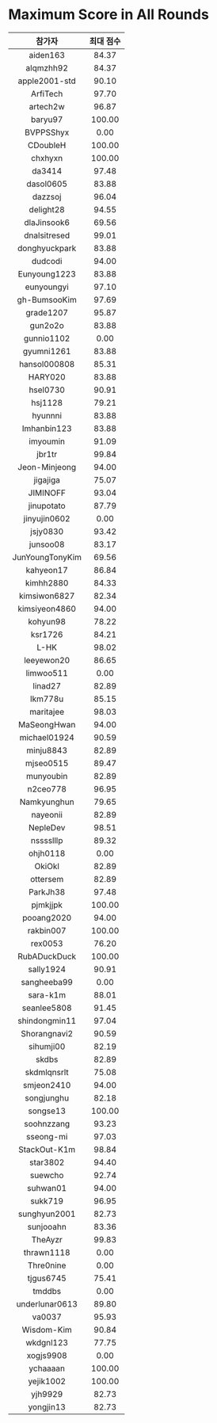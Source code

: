 Maximum Score in All Rounds
===========================

| 참가자 | 최대 점수 |
|:---:|:---:|
| aiden163 | 84.37 |
| alqmzhh92 | 84.37 |
| apple2001-std | 90.10 |
| ArfiTech | 97.70 |
| artech2w | 96.87 |
| baryu97 | 100.00 |
| BVPPSShyx | 0.00 |
| CDoubleH | 100.00 |
| chxhyxn | 100.00 |
| da3414 | 97.48 |
| dasol0605 | 83.88 |
| dazzsoj | 96.04 |
| delight28 | 94.55 |
| dlaJinsook6 | 69.56 |
| dnalsitresed | 99.01 |
| donghyuckpark | 83.88 |
| dudcodi | 94.00 |
| Eunyoung1223 | 83.88 |
| eunyoungyi | 97.10 |
| gh-BumsooKim | 97.69 |
| grade1207 | 95.87 |
| gun2o2o | 83.88 |
| gunnio1102 | 0.00 |
| gyumni1261 | 83.88 |
| hansol000808 | 85.31 |
| HARY020 | 83.88 |
| hsel0730 | 90.91 |
| hsj1128 | 79.21 |
| hyunnni | 83.88 |
| Imhanbin123 | 83.88 |
| imyoumin | 91.09 |
| jbr1tr | 99.84 |
| Jeon-Minjeong | 94.00 |
| jigajiga | 75.07 |
| JIMINOFF | 93.04 |
| jinupotato | 87.79 |
| jinyujin0602 | 0.00 |
| jsjy0830 | 93.42 |
| junsoo08 | 83.17 |
| JunYoungTonyKim | 69.56 |
| kahyeon17 | 86.84 |
| kimhh2880 | 84.33 |
| kimsiwon6827 | 82.34 |
| kimsiyeon4860 | 94.00 |
| kohyun98 | 78.22 |
| ksr1726 | 84.21 |
| L-HK | 98.02 |
| leeyewon20 | 86.65 |
| limwoo511 | 0.00 |
| linad27 | 82.89 |
| lkm778u | 85.15 |
| maritajee | 98.03 |
| MaSeongHwan | 94.00 |
| michael01924 | 90.59 |
| minju8843 | 82.89 |
| mjseo0515 | 89.47 |
| munyoubin | 82.89 |
| n2ceo778 | 96.95 |
| Namkyunghun | 79.65 |
| nayeonii | 82.89 |
| NepleDev | 98.51 |
| nsssslllp | 89.32 |
| ohjh0118 | 0.00 |
| OkiOkl | 82.89 |
| ottersem | 82.89 |
| ParkJh38 | 97.48 |
| pjmkjjpk | 100.00 |
| pooang2020 | 94.00 |
| rakbin007 | 100.00 |
| rex0053 | 76.20 |
| RubADuckDuck | 100.00 |
| sally1924 | 90.91 |
| sangheeba99 | 0.00 |
| sara-k1m | 88.01 |
| seanlee5808 | 91.45 |
| shindongmin11 | 97.04 |
| Shorangnavi2 | 90.59 |
| sihumji00 | 82.19 |
| skdbs | 82.89 |
| skdmlqnsrlt | 75.08 |
| smjeon2410 | 94.00 |
| songjunghu | 82.18 |
| songse13 | 100.00 |
| soohnzzang | 93.23 |
| sseong-mi | 97.03 |
| StackOut-K1m | 98.84 |
| star3802 | 94.40 |
| suewcho | 92.74 |
| suhwan01 | 94.00 |
| sukk719 | 96.95 |
| sunghyun2001 | 82.73 |
| sunjooahn | 83.36 |
| TheAyzr | 99.83 |
| thrawn1118 | 0.00 |
| Thre0nine | 0.00 |
| tjgus6745 | 75.41 |
| tmddbs | 0.00 |
| underlunar0613 | 89.80 |
| va0037 | 95.93 |
| Wisdom-Kim | 90.84 |
| wkdgnl123 | 77.75 |
| xogjs9908 | 0.00 |
| ychaaaan | 100.00 |
| yejik1002 | 100.00 |
| yjh9929 | 82.73 |
| yongjin13 | 82.73 |
